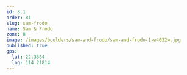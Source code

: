 ```yaml
---
id: 8.1
order: 81
slug: sam-frodo
name: Sam & Frodo
zone: 8
image: /images/boulders/sam-and-frodo/sam-and-frodo-1-w4032w.jpg
published: true
gps:
  lat: 22.3384
  lng: 114.21814
---
```

